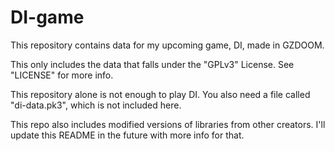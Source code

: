 # DI-game
This repository contains data for my upcoming game, DI, made in GZDOOM.

This only includes the data that falls under the "GPLv3" License. See "LICENSE" for more info.

This repository alone is not enough to play DI. You also need a file called "di-data.pk3", which is not included here.

This repo also includes modified versions of libraries from other creators. I'll update this README in the future with more info for that.
